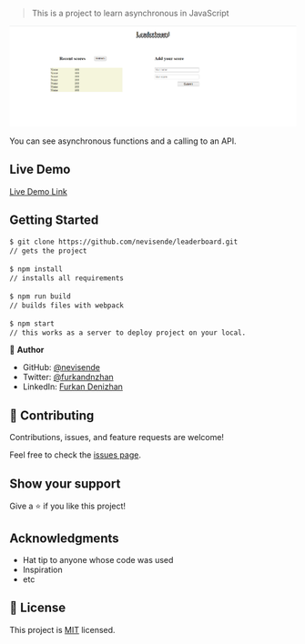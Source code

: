 

> This is a project to learn asynchronous in JavaScript

![screenshot](./screenshot.png)

You can see asynchronous functions and a calling to an API.

## Live Demo

[Live Demo Link](https://livedemo.com)

## Getting Started
```
$ git clone https://github.com/nevisende/leaderboard.git
// gets the project

$ npm install
// installs all requirements

$ npm run build
// builds files with webpack

$ npm start
// this works as a server to deploy project on your local.
```

👤 **Author**

- GitHub: [@nevisende](https://nevisende.github.io/leaderboard/)
- Twitter: [@furkandnzhan](https://twitter.com/furkandnzhan)
- LinkedIn: [Furkan Denizhan](https://linkedin.com/in/furkan-denizhan)

## 🤝 Contributing

Contributions, issues, and feature requests are welcome!

Feel free to check the [issues page](../../issues/).

## Show your support

Give a ⭐️ if you like this project!

## Acknowledgments

- Hat tip to anyone whose code was used
- Inspiration
- etc

## 📝 License

This project is [MIT](./MIT.md) licensed.
